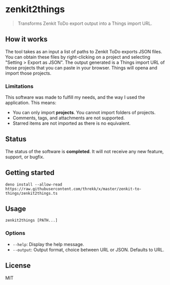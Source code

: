 # zenkit2things
> Transforms Zenkit ToDo export output into a Things import URL.

## How it works
The tool takes as an input a list of paths to Zenkit ToDo exports JSON files.
You can obtain these files by right-clicking on a project and selecting "Setting > Export as JSON".
The output generated is a Things import URL of those projects that you can paste in your browser.
Things will opena and import those projects.

### Limitations
This software was made to fulfill my needs, and the way I used the application.
This means:

- You can only import **projects**. You cannot import folders of projects.
- Comments, tags, and attachments are not supported.
- Starred items are not imported as there is no equivalent.

## Status
The status of the software is **completed**.
It will not receive any new feature, support, or bugfix.

## Getting started
```
deno install --allow-read https://raw.githubusercontent.com/threkk/x/master/zenkit-to-things/zenkit2things.ts
```

## Usage
```
zenkit2things [PATH...]
```

### Options
- `--help`:  Display the help message.
- `--output`: Output format, choice between URL or JSON. Defaults to URL.

## License
MIT
